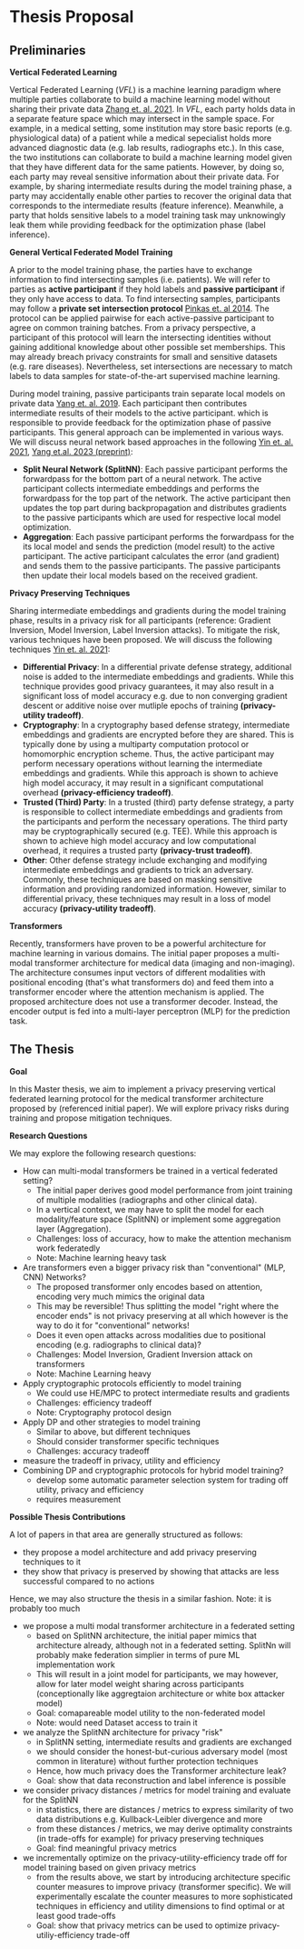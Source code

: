 # Thesis Proposal 

## Preliminaries

**Vertical Federated Learning**

Vertical Federated Learning (*VFL*) is a machine learning paradigm where
multiple parties collaborate to build a machine learning model without sharing
their private data [Zhang et. al. 2021][ref_survey_vfl]. In *VFL*, each party holds
data in a separate feature space which may intersect in the sample space. For
example, in a medical setting, some institution may store basic reports (e.g.
physiological data) of a patient while a medical sepecialist holds more
advanced diagnostic data (e.g. lab results, radiographs etc.). In this case,
the two institutions can collaborate to build a machine learning model given
that they have different data for the same patients. However, by doing so, each
party may reveal sensitive information about their private data. 
For example, by sharing intermediate results during the model training phase, a
party may accidentally enable other parties to recover the original data that
corresponds to the intermediate results (feature inference). Meanwhile, a party
that holds sensitive labels to a model training task may unknowingly leak them
while providing feedback for the optimization phase (label inference).  

**General Vertical Federated Model Training**

A prior to the model training phase, the parties have to exchange information to
find intersecting samples (i.e. patients). We will refer to parties as **active
participant** if they hold labels and **passive participant** if they
only have access to data. To find intersecting samples, participants may follow
a **private set intersection protocol** [Pinkas et. al 2014][ref_psi]. The protocol
can be applied pairwise for each active-passive participant to agree on common
training batches. From a privacy perspective, a participant of this protocol
will learn the intersecting identities without gaining additional knowledge
about other possible set memberships. This may already breach privacy
constraints for small and sensitive datasets (e.g. rare diseases). Nevertheless,
set intersections are necessary to match labels to data samples for 
state-of-the-art supervised machine learning. 

During model training, passive participants train separate local models on 
private data [Yang et. al. 2019][ref_survey_vfl_acm]. Each participant then
contributes intermediate results of their models to the active participant. 
which is responsible to provide feedback for the optimization phase of passive
participants. This general approach can be implemented in various ways. We will
discuss neural network based approaches in the following [Yin et. al. 2021][ref_yin_acm], 
[Yang et.al. 2023 (preprint)][ref_preprint_vfl_acm]:

- **Split Neural Network (SplitNN)**: Each passive participant performs the forwardpass
for the bottom part of a neural network.  The active participant collects
intermediate embeddings and performs the forwardpass for the top part of the
network. The active participant then updates the top part during backpropagation
and distributes gradients to the passive participants which are used for
respective local model optimization.
- **Aggregation**: Each passive participant performs the forwardpass for the
its local model and sends the prediction (model result) to the active
participant. The active participant calculates the error (and gradient) and sends
them to the passive participants. The passive participants then update their
local models based on the received gradient.

**Privacy Preserving Techniques**

Sharing intermediate embeddings and gradients during the model training phase, 
results in a privacy risk for all participants (reference: Gradient Inversion,
Model Inversion, Label Inversion attacks). To mitigate the risk, various 
techniques have been proposed. We will discuss the following techniques 
[Yin et. al. 2021][ref_yin_acm]:

- **Differential Privacy**: In a differential private defense strategy,
additional noise is added to the intermediate embeddings and gradients. While
this technique provides good privacy guarantees, it may also result in a
significant loss of model accuracy e.g. due to non converging gradient descent or
additive noise over mutliple epochs of training **(privacy-utility tradeoff)**.
- **Cryptography**: In a cryptography based defense strategy,
intermediate embeddings and gradients are encrypted before they are shared. 
This is typically done by using a multiparty computation protocol or homomorphic 
encryption scheme. Thus, the active participant may perform necessary operations 
without learning the intermediate embeddings and gradients. While this approach
is shown to achieve high model accuracy, it may result in a significant
computational overhead **(privacy-efficiency tradeoff)**.
- **Trusted (Third) Party**: In a trusted (third) party defense strategy, a 
party is responsible to collect intermediate embeddings and gradients from the
participants and perform the necessary operations. The third party may be
cryptographically secured (e.g. TEE). While this approach is shown to achieve
high model accuracy and low computational overhead, it requires a trusted party
**(privacy-trust tradeoff)**.
- **Other**: Other defense strategy include exchanging and modifying
intermediate embeddings and gradients to trick an adversary. Commonly, these
techniques are based on masking sensitive information and providing randomized
information. However, similar to differential privacy, these techniques may
result in a loss of model accuracy **(privacy-utility tradeoff)**.


**Transformers**

Recently, transformers have proven to be a powerful architecture for machine
learning in various domains. The initial paper proposes a multi-modal 
transformer architecture for medical data (imaging and non-imaging). The
architecture consumes input vectors of different modalities with positional
encoding (that's what transformers do) and feed them into a transformer encoder
where the attention mechanism is applied. The proposed architecture does not use
a transformer decoder. Instead, the encoder output is fed into a multi-layer
perceptron (MLP) for the prediction task. 


## The Thesis

**Goal**

In this Master thesis, we aim to implement a privacy preserving vertical
federated learning protocol for the medical transformer architecture proposed by
(referenced initial paper). We will explore privacy risks during training and
propose mitigation techniques.

**Research Questions**

We may explore the following research questions:

- How can multi-modal transformers be trained in a vertical federated setting?
  - The initial paper derives good model performance from joint training of
    multiple modalities (radiographs and other clinical data). 
  - In a vertical context, we may have to split the model for each
    modality/feature space (SplitNN) or implement some aggregation layer (Aggregation).
  - Challenges: loss of accuracy, how to make the attention mechanism work federatedly
  - Note: Machine learning heavy task
- Are transformers even a bigger privacy risk than "conventional" (MLP, CNN) Networks?
  - The proposed transformer only encodes based on attention, encoding very much
  mimics the original data
  - This may be reversible! Thus splitting the model "right where the encoder
  ends" is not privacy preserving at all which however is the way to do it for
  "conventional" networks!
  - Does it even open attacks across modalities due to positional encoding (e.g.
  radiographs to clinical data)?
  - Challenges: Model Inversion, Gradient Inversion attack on transformers
  - Note: Machine Learning heavy
- Apply cryptographic protocols efficiently to model training
  - We could use HE/MPC to protect intermediate results and gradients
  - Challenges: efficiency tradeoff 
  - Note: Cryptography protocol design
- Apply DP and other strategies to model training
  - Similar to above, but different techniques
  - Should consider transformer specific techniques
  - Challenges: accuracy tradeoff
- measure the tradeoff in privacy, utility and efficiency
- Combining DP and cryptographic protocols for hybrid model training?
  - develop some automatic parameter selection system for trading off utility,
  privacy and efficiency
  - requires measurement

**Possible Thesis Contributions**

A lot of papers in that area are generally structured as follows:
- they propose a model architecture and add privacy preserving techniques to it
- they show that privacy is preserved by showing that attacks are less
successful compared to no actions

Hence, we may also structure the thesis in a similar fashion. Note: it is probably too much
- we propose a multi modal transformer architecture in a federated setting
  - based on SplitNN architecture, the initial paper mimics that architecture already,
  although not in a federated setting. SplitNn will probably make federation
  simplier in terms of pure ML implementation work
  - This will result in a joint model for participants, we may however, allow
  for later model weight sharing across participants (conceptionally like aggregtaion
  architecture or white box attacker model) 
  - Goal: comapareable model utility to the non-federated model
  - Note: would need Dataset access to train it
- we analyze the SplitNN architecture for privacy "risk"
  - in SplitNN setting, intermediate results and gradients are exchanged 
  - we should consider the honest-but-curious adversary model (most common in
  literature) without further protection techniques
  - Hence, how much privacy does the Transformer architecture leak?
  - Goal: show that data reconstruction and label inference is possible
- we consider privacy distances / metrics for model training and evaluate for the SplitNN 
  - in statistics, there are distances / metrics to express similarity of two
  data distributions e.g. Kullback-Leibler divergence and more
  - from these distances / metrics, we may derive optimality constraints (in
  trade-offs for example) for privacy preserving techniques
  - Goal: find meaningful privacy metrics
- we incrementally optimize on the privacy-utility-efficiency trade off for
model training based on given privacy metrics
  - from the results above, we start by introducing architecture specific
  counter measures to improve privacy (transformer specific). We will
  experimentally escalate the counter measures to more sophisticated techniques 
  in efficiency and utility dimensions to find optimal or at least good
  trade-offs 
  - Goal: show that privacy metrics can be used to optimize
  privacy-utiliy-efficiency trade-off 





[ref_survey_vfl]: https://www.sciencedirect.com/science/article/pii/S0950705121000381
[ref_psi]: https://www.usenix.org/system/files/conference/usenixsecurity14/sec14-paper-pinkas.pdf
[ref_survey_vfl_acm]: https://dl.acm.org/doi/pdf/10.1145/3298981
[ref_preprint_vfl_acm]: https://arxiv.org/pdf/2304.01829.pdf
[ref_yin_acm]: https://dl.acm.org/doi/pdf/10.1145/3460427
[ref_vit_leak]: https://openaccess.thecvf.com/content/CVPR2022/papers/Hatamizadeh_GradViT_Gradient_Inversion_of_Vision_Transformers_CVPR_2022_paper.pdf